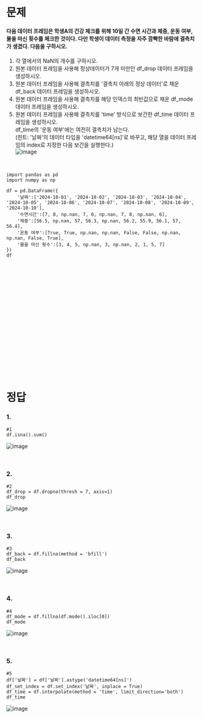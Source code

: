 # 문제
#### 다음 데이터 프레임은 학생A의 건강 체크를 위해 10일 간 수면 시간과 체중, 운동 여부, 물을 마신 횟수를 체크한 것이다. 다만 학생이 데이터 측정을 자주 깜빡한 바람에 결측치가 생겼다. 다음을 구하시오.

1. 각 열에서의 NaN의 개수를 구하시오.<br>
2. 원본 데이터 프레임을 사용해 정상데이터가 7개 미만인 df_drop 데이터 프레임을 생성하시오.<br>
3. 원본 데이터 프레임을 사용해 결측치를 '결측치 아래의 정상 데이터'로 채운 df_back 데이터 프레임을 생성하시오.<br>
4. 원본 데이터 프레임을 사용해 결측치를 해당 인덱스의 최빈값으로 채운 df_mode 데이터 프레임을 생성하시오.<br>
5. 원본 데이터 프레임을 사용해 결측치를 'time' 방식으로 보간한 df_time 데이터 프레임을 생성하시오.<br>
df_time의 '운동 여부'에는 여전히 결측치가 남는다.<br>
(힌트: '날짜'의 데이터 타입을 'datetime64[ns]'로 바꾸고, 해당 열을 데이터 프레임의 index로 지정한 다음 보간을 실행한다.) <br>
![image](https://github.com/user-attachments/assets/c2d93ea1-6bc6-4cd5-b34e-a30aeb95f092)


<br>

```
import pandas as pd
import numpy as np

df = pd.DataFrame({
    '날짜':['2024-10-01', '2024-10-02', '2024-10-03', '2024-10-04', '2024-10-05', '2024-10-06', '2024-10-07', '2024-10-08', '2024-10-09', '2024-10-10'],
    '수면시간':[7, 8, np.nan, 7, 6, np.nan, 7, 8, np.nan, 6],
    '체중':[56.5, np.nan, 57, 56.3, np.nan, 56.2, 55.9, 56.1, 57, 56.4],
    '온동 여부':[True, True, np.nan, np.nan, False, False, np.nan, np.nan, False, True],
    '물을 마신 횟수':[3, 4, 5, np.nan, 3, np.nan, 2, 1, 5, 7]
})
df
```


<br><br><br><br><br><br><br><br><br><br><br><br><br><br><br><br><br>

# 정답
### 1.
```
#1
df.isna().sum()
```
![image](https://github.com/user-attachments/assets/ae0469b0-c618-4dbc-817f-e582443d21d7)

<br>

### 2.
```
#2
df_drop = df.dropna(thresh = 7, axis=1)
df_drop
```
![image](https://github.com/user-attachments/assets/11d144e8-81b9-4b58-9b0b-588414640f4a)

<br>

### 3.
```
#3
df_back = df.fillna(method = 'bfill')
df_back
```
![image](https://github.com/user-attachments/assets/297f50ff-fac9-470b-9ab0-fb10677d8e3d)

<br>

### 4.
```
#4
df_mode = df.fillna(df.mode().iloc[0])
df_mode
```
![image](https://github.com/user-attachments/assets/c0a8f420-2604-4766-99dc-5c6f971a8ab4)

<br>

### 5.
```
#5
df['날짜'] = df['날짜'].astype('datetime64[ns]')
df_set_index = df.set_index('날짜', inplace = True)
df_time = df.interpolate(method = 'time', limit_direction='both')
df_time
```
![image](https://github.com/user-attachments/assets/1f610755-456f-4e84-b5ed-d4ceb5206aca)

